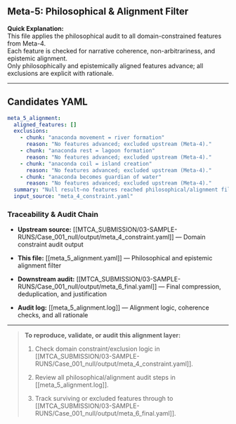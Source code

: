 ## Meta-5: Philosophical & Alignment Filter

**Quick Explanation:**  
This file applies the philosophical audit to all domain-constrained features from Meta-4.  
Each feature is checked for narrative coherence, non-arbitrariness, and epistemic alignment.  
Only philosophically and epistemically aligned features advance; all exclusions are explicit with rationale.

---

## Candidates YAML

```yaml
meta_5_alignment:
  aligned_features: []
  exclusions:
    - chunk: "anaconda movement = river formation"
      reason: "No features advanced; excluded upstream (Meta-4)."
    - chunk: "anaconda rest = lagoon formation"
      reason: "No features advanced; excluded upstream (Meta-4)."
    - chunk: "anaconda coil = island creation"
      reason: "No features advanced; excluded upstream (Meta-4)."
    - chunk: "anaconda becomes guardian of water"
      reason: "No features advanced; excluded upstream (Meta-4)."
  summary: "Null result—no features reached philosophical/alignment filter; all were excluded in the previous audit layer."
  input_source: "meta_4_constraint.yaml"
```

### Traceability & Audit Chain

- **Upstream source:** [[MTCA_SUBMISSION/03-SAMPLE-RUNS/Case_001_null/output/meta_4_constraint.yaml]] — Domain constraint audit output
    
- **This file:** [[meta_5_alignment.yaml]] — Philosophical and epistemic alignment filter
    
- **Downstream audit:** [[MTCA_SUBMISSION/03-SAMPLE-RUNS/Case_001_null/output/meta_6_final.yaml]] — Final compression, deduplication, and justification
    
- **Audit log:** [[meta_5_alignment.log]] — Alignment logic, coherence checks, and all rationale
    

---

> **To reproduce, validate, or audit this alignment layer:**
> 
> 1. Check domain constraint/exclusion logic in [[MTCA_SUBMISSION/03-SAMPLE-RUNS/Case_001_null/output/meta_4_constraint.yaml]].
>     
> 2. Review all philosophical/alignment audit steps in [[meta_5_alignment.log]].
>     
> 3. Track surviving or excluded features through to [[MTCA_SUBMISSION/03-SAMPLE-RUNS/Case_001_null/output/meta_6_final.yaml]].

